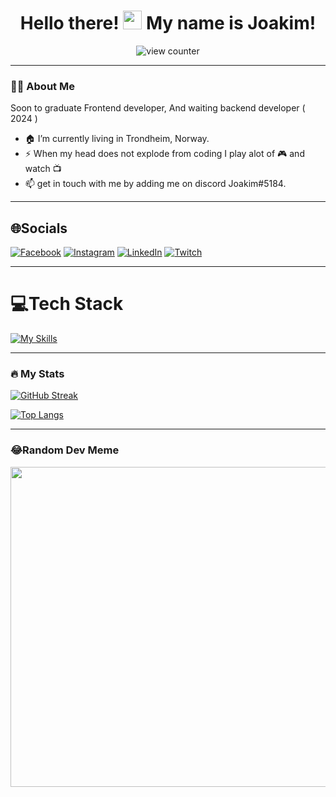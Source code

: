 <div id="header" align="center">
 <h1>
  Hello there!
  <img src="https://media.giphy.com/media/hvRJCLFzcasrR4ia7z/giphy.gif" width="30px"/>
   My name is Joakim!
</h1>
 <div>
  <img src="https://komarev.com/ghpvc/?username=Pjatte1337&style=flat-square&color=blue"alt="view counter"/>
</div>
</div>

---

### 👨‍🦲 About Me 
Soon to graduate Frontend developer, And waiting backend developer ( 2024 ) 

- 🏠 I’m currently living in Trondheim, Norway. 
- ⚡ When my head does not explode from coding I play alot of :video_game: and watch :tv:
- 📫 get in touch with me by adding me on discord Joakim#5184.

---

## 🌐Socials
[![Facebook](https://img.shields.io/badge/Facebook-%231877F2.svg?logo=Facebook&logoColor=white)](https://facebook.com/joakimvanebo) [![Instagram](https://img.shields.io/badge/Instagram-%23E4405F.svg?logo=Instagram&logoColor=white)](https://instagram.com/joakimvanebo) [![LinkedIn](https://img.shields.io/badge/LinkedIn-%230077B5.svg?logo=linkedin&logoColor=white)](https://linkedin.com/in/joakim-vanebo-93a64562/) [![Twitch](https://img.shields.io/badge/Twitch-%239146FF.svg?logo=Twitch&logoColor=white)](https://twitch.tv/therealpjatte) 

---

# 💻Tech Stack
[![My Skills](https://skillicons.dev/icons?i=css,html,js,bootstrap,cs,codepen,github,jquery,materialui,netlify,nodejs,php,ps,react,sass,styledcomponents,stackoverflow,tailwind,vercel,vite,vscode,wordpress&perline=11)](https://skillicons.dev)


---

### :fire: My Stats 
[![GitHub Streak](http://github-readme-streak-stats.herokuapp.com?user=Pjatte1337&theme=dark&background=000000)](https://git.io/streak-stats)

[![Top Langs](https://github-readme-stats.vercel.app/api/top-langs/?username=Pjatte1337&layout=compact&theme=vision-friendly-dark)](https://github.com/anuraghazra/github-readme-stats)

---

### 😂Random Dev Meme
<div>
<img src="https://ih1.redbubble.net/image.875111905.4798/fposter,small,wall_texture,product,750x1000.jpg" width="512px"/>
</div>
  








